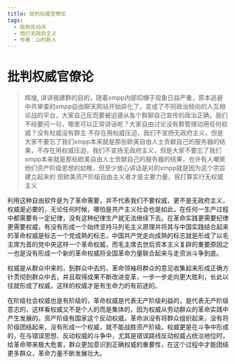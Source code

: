 ```yaml
---
title: 批判权威官僚论
tags:
  - 批倒反动派
  - 炮打无政府主义
  - 作者：山村新人
---
```

# 批判权威官僚论

> 辉煌, 讲讲我建群的目的，随着xmpp内部扣帽子现象日益严重，原本逃避中共审查的xmpp自由聊天网站开始异化了，变成了不同政治倾向的人互相论战的平台，大家自己反而要被迫遵从各个群聊自己宣传的政治正确，我们不经要问一句，哪里可以正常讲话呢？大家自由讨论没有群管理动用任何权威？没有权威没有群主
> 不存在用权威压迫，我们不宣扬无政府主义，但是大家不要忘了我们xmpp本来就是那些欧美自由人士贡献自己的服务器的结果，不存在用权威压迫，我们不宣扬无政府主义，但是大家不要忘了我们xmpp本来就是那些欧美自由人士贡献自己的服务器的结果，也许有人嘲笑他们资产阶级思想的幼稚，但至少放心讲话是对的xmpp就是因为这个宗旨建立起来的
> 但欧美资产阶级自由主义者才是主要力量，我打算实行无权威主义

利用这种自由软件是为了革命需要，并不代表我们不要权威，更不是无政府主义，权威是必要的，无论任何时候，哪怕是共产主义社会也是如此，在任何一生产过程中都需要有一定纪律，没有这种纪律生产就无法继续下去。在革命实践更需要纪律更需要权威，有没有形成一个始终坚持马列毛主义原理并将其与中国实践结合起来的革命权威是标志一个党成熟的标志，中国共产党走向成熟的标志就是形成了以毛主席为首的党中央这样一个革命权威，而毛主席去世后资本主义复辟的重要原因之一也是没有形成一个新的革命权威将全国革命力量联合起来与走资派斗争到底。


权威是从群众中来的，到群众中去的，革命领袖将群众的意见收集起来形成正确方针贯彻到群众中去，并且取得成果不断改进变革，一步一步走向更大胜利，长此以往就形成了权威，这样的权威才是有生命力的有前途的。


在阶级社会权威也是有阶级的，革命权威是代表无产阶级利益的，是代表无产阶级意志的，这样看权威又不是个人的而是集体的，因为权威从劳动群众的革命实践中产生发展的。资产阶级有国家这个反动权威，革命派没有将群众组织起来，没有将阶级团结起来，没有形成一个权威，就不能战胜资产阶级。权威更是在斗争中形成的，在与错误思想、反动权威的斗争中，尤其是错误路线反动权威占统治地位时，给革命带来极大危害，群众更加意识到正确权威的重要性，在这个过程中才能团结更多群众，革命力量不断发展壮大。